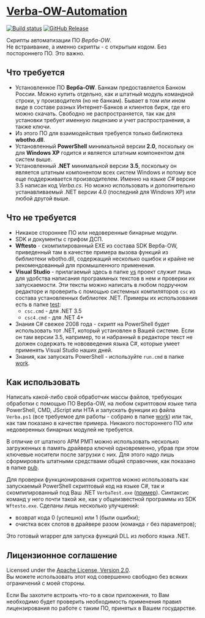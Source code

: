 # [Verba-OW-Automation](http://diev.github.io/Verba-OW-Automation)

[![Build status](https://ci.appveyor.com/api/projects/status/rhukdxrkjsw5dud7?svg=true)](https://ci.appveyor.com/project/diev/verba-ow-automation)
[![GitHub Release](https://img.shields.io/github/release/diev/Verba-OW-Automation.svg)](https://github.com/diev/Verba-OW-Automation/releases/latest)

Скрипты автоматизации ПО *Верба-OW*.  
Не встраивание, а именно скрипты - с открытым кодом. Без постороннего ПО. 
Это важно.

## Что требуется

* Установленное ПО **Верба-OW**. Банкам предоставляется Банком России. 
Можно купить отдельно, как и штатный модуль командной строки, 
у производителя (но не банкам). 
Бывает в том или ином виде в составе разных Интернет-Банков и клиентов 
бирж, где его можно скачать. Свободно не распространяется, так как для 
установки требует именную лицензию и учет распространения, а также ключи.
* Из этого ПО для взаимодействия требуется только библиотека **wbotho.dll**.
* Установленный **PowerShell** минимальной версии **2.0**, поскольку он 
для **Windows XP** годится и является штатным компонентом для систем выше.
* Установленный **.NET** минимальной версии **3.5**, поскольку он является 
штатным компонентом всех систем Windows и потому все еще поддерживается 
производителем. Именно на языке *C#* версии 3.5 написан код *Verba.cs*. 
Но можно использовать и дополнительно устанавливаемый .NET версии 4.0 
(последний для Windows XP) или любой другой выше.

## Что не требуется

* Никакое стороннее ПО или недоверенные бинарные модули.
* SDK и документы с грифом ДСП.
* **Wftesto** - скомпилированный EXE из состава SDK Верба-OW, приведенный 
там в качестве примера вызова функций из библиотеки wbotho.dll, содержащий 
несколько ошибок и крайне не рекомендованный для промышленного применения.
* **Visual Studio** - прилагаемый здесь в папке [vs](vs) проект служит лишь 
для удобства написания программных текстов в нем и проверки их запускаемости. 
Эти тексты можно написать в любом подручном редакторе и проверить с помощью 
системных компиляторов ```csc``` из состава установленных библиотек .NET.
Примеры их использования есть в папке [test](test):
  * ```csc.cmd``` - для .NET 3.5
  * ```csc4.cmd``` - для .NET 4+
* Знания C# свежее 2008 года - скрипт на PowerShell будет использовать 
тот .NET, который установлен в Вашей системе. Если он там версии 3.5, 
например, то и набранный в редакторе текст не должен содержать те 
нововведения языка C#, которые умеет применять Visual Studio наших дней.
* Знания, как запускать PowerShell - используйте ```run.cmd``` в 
папке [work](work).

## Как использовать

Написать какой-либо свой обработчик массы файлов, требующих обработки 
с помощью ПО Верба-OW, на любом скриптовом языке типа PowerShell, CMD, 
JScript или HTA и запускать функции из файла ```Verba.ps1``` (все 
требуемое для работы - собрано в папке [work](work)) или так, как там 
показано в качестве примера. Никакого постороннего ПО или недоверенных 
бинарных модулей не требуется.

В отличие от штатного АРМ РМП можно использовать несколько загруженных 
в память драйвера ключей одновременно, убрав при этом ключевые носители 
после загрузки с них. Для этого надо лишь сформировать штатными средствами 
общий справочник, как показано в папке [pub](pub).

Для проверки функционирования скриптов можно использовать как запускаемый 
PowerShell скриптовый код на языке C#, так и скомпилированный под Ваш 
.NET ```VerbaTest.exe``` ([пример](samples/VerbaTest)). Синтаксис команд у 
него почти такой же, как у общеизвестной программы из SDK ```Wftesto.exe```. 
Сделаны лишь несколько улучшений:

* возврат кода 0 (успешно) или 1 (были ошибки);
* очистка всех слотов в драйвере разом (команда ```r``` без параметров);

Это готовый wrapper для запуска функций DLL из любого языка .NET.

## Лицензионное соглашение

Licensed under the [Apache License, 
Version 2.0](http://www.apache.org/licenses/LICENSE-2.0 "LICENSE").  
Вы можете использовать этот код совершенно свободно без всяких ограничений 
с моей стороны.

Если Вы захотите встроить что-то в свои приложения, то Вам необходимо 
будет проверить необходимость применения правил лицензирования по работе 
с таким ПО, принятых в Вашем государстве.
